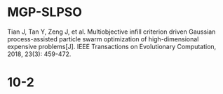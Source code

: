 # MGP-SLPSO
Tian J, Tan Y, Zeng J, et al. Multiobjective infill criterion driven Gaussian process-assisted particle swarm optimization of high-dimensional expensive problems[J]. IEEE Transactions on Evolutionary Computation, 2018, 23(3): 459-472.
# 10-2
